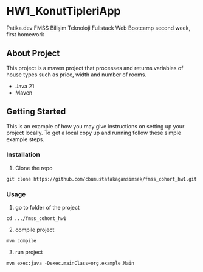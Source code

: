 # HW1_KonutTipleriApp
 Patika.dev FMSS Bilişim Teknoloji Fullstack Web Bootcamp second week, first homework


## About Project
This project is a maven project that processes and returns variables of 
house types such as price, width and number of rooms.

* Java 21
* Maven

## Getting Started

This is an example of how you may give instructions on setting up your project locally. 
To get a local copy up and running follow these simple example steps.

### Installation

1. Clone the repo
```
git clone https://github.com/cbumustafakagansimsek/fmss_cohort_hw1.git
```
### Usage

1. go to folder of the project
```
cd .../fmss_cohort_hw1
```
2. compile project
```
mvn compile
```
3. run project
```
mvn exec:java -Dexec.mainClass=org.example.Main
```
